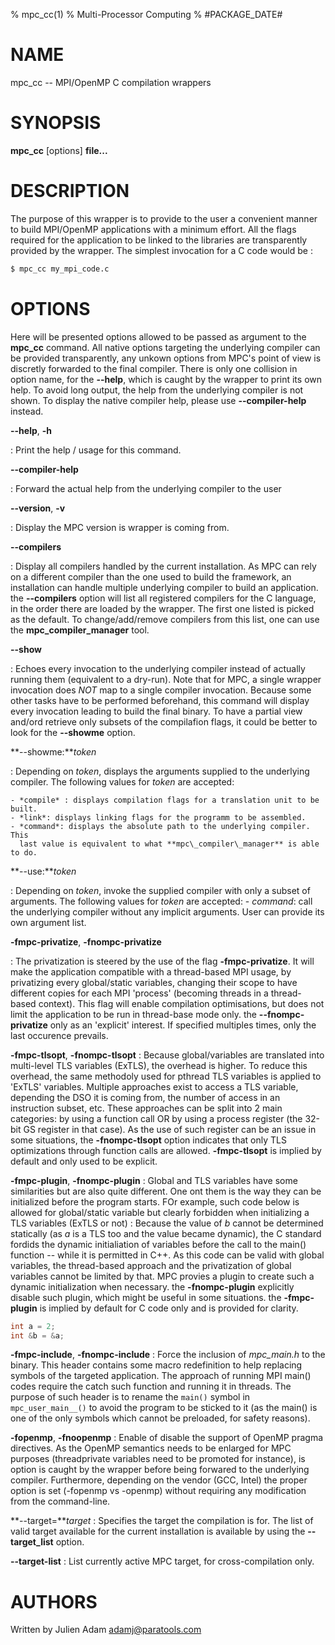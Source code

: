 % mpc_cc(1)
% Multi-Processor Computing
% #PACKAGE_DATE#

# NAME

mpc\_cc -- MPI/OpenMP C compilation wrappers

# SYNOPSIS

**mpc_cc** [options] **file...**

# DESCRIPTION

The purpose of this wrapper is to provide to the user a convenient manner to
build MPI/OpenMP applications with a minimum effort. All the flags required for
the application to be linked to the libraries are transparently provided by the
wrapper. The simplest invocation for a C code would be :

```sh
$ mpc_cc my_mpi_code.c
```

# OPTIONS

Here will be presented options allowed to be passed as argument to the
**mpc_cc** command. All native options targeting the underlying compiler can be
provided transparently, any unkown options from MPC's point of view is discretly
forwarded to the final compiler. There is only one collision in option name, for
the **--help**, which is caught by the wrapper to print its own help. To avoid
long output, the help from the underlying compiler is not shown. To display the
native compiler help, please use **--compiler-help** instead.

**--help**, **-h**

: Print the help / usage for this command.

**--compiler-help**

: Forward the actual help from the underlying compiler to the user

**--version**, **-v**

: Display the MPC version is wrapper is coming from.

**--compilers**

: Display all compilers handled by the current installation. As MPC can rely on
a different compiler than the one used to build the framework, an installation
can handle multiple underlying compiler to build an application. the
**--compilers** option will list all registered compilers for the C language, in
the order there are loaded by the wrapper. The first one listed is picked as the
default. To change/add/remove compilers from this list, one can use the
**mpc\_compiler\_manager** tool.

**--show**

: Echoes every invocation to the underlying compiler instead of actually running
them (equivalent to a dry-run). Note that for MPC, a single wrapper invocation
does *NOT* map to a single compiler invocation. Because some other tasks have to
be performed beforehand, this command will display every invocation leading to
build the final binary. To have a partial view and/ord retrieve only subsets of
the compilafion flags, it could be better to look for the **--showme** option.

**--showme:***token*

: Depending on *token*, displays the arguments supplied to the underlying
compiler. The following values for *token* are accepted:

    - *compile* : displays compilation flags for a translation unit to be built.
    - *link*: displays linking flags for the programm to be assembled.
    - *command*: displays the absolute path to the underlying compiler. This
      last value is equivalent to what **mpc\_compiler\_manager** is able to do.

**--use:***token*

: Depending on *token*, invoke the supplied compiler with only a subset of
arguments. The following values for *token* are accepted:
    - *command*: call the underlying compiler without any implicit arguments.
      User can provide its own argument list.

**-fmpc-privatize**, **-fnompc-privatize**

: The privatization is steered by the use of the flag **-fmpc-privatize**. It
will make the application compatible with a thread-based MPI usage, by
privatizing every global/static variables, changing their scope to have different
copies for each MPI 'process' (becoming threads in a thread-based context). This
flag will enable compilation optimisations, but does not limit the application
to be run in thread-base mode only. the **--fnompc-privatize** only as an
'explicit' interest. If specified multiples times, only the last occurence
prevails.

**-fmpc-tlsopt**, **-fnompc-tlsopt**
: Because global/variables are translated into multi-level TLS variables
(ExTLS), the overhead is higher. To reduce this overhead, the same methodoly
used for pthread TLS variables is applied to 'ExTLS' variables. Multiple
approaches exist to access a TLS variable, depending the DSO it is coming from,
the number of access in an instruction subset, etc. These approaches can be
split into 2 main categories: by using a function call OR by using a process
register (the 32-bit GS register in that case). As the use of such register
can be an issue in some situations, the **-fnompc-tlsopt** option indicates that
only TLS optimizations through function calls are allowed. **-fmpc-tlsopt** is
implied by default and only used to be explicit.

**-fmpc-plugin**, **-fnompc-plugin**
: Global and TLS variables have some similarities but are also quite different.
One ont them is the way they can be initialized before the program starts. FOr
example, such code below is allowed for global/static variable but clearly
forbidden when initializing a TLS variables (ExTLS or not) : Because the value
of *b* cannot be determined statically (as *a* is a TLS too and the value became
dynamic), the C standard fordids the dynamic initialiation of variables before
the call to the main() function -- while it is permitted in C++. As this code
can be valid with global variables, the thread-based approach and the
privatization of global variables cannot be limited by that. MPC provies a
plugin to create such a dynamic initialization when necessary. the
**-fnompc-plugin** explicitly disable such plugin, which might be useful in some
situations. the **-fmpc-plugin** is implied by default for C code only and is
provided for clarity.
```c
int a = 2;
int &b = &a;
```

**-fmpc-include**, **-fnompc-include**
: Force the inclusion of *mpc_main.h* to the binary. This header contains some
macro redefinition to help replacing symbols of the targeted application. The
approach of running MPI main() codes require the catch such function and running
it in threads. The purpose of such header is to rename the `main()` symbol in
`mpc_user_main__()` to avoid the program to be sticked to it (as the main() is
one of the only symbols which cannot be preloaded, for safety reasons).

**-fopenmp**, **-fnoopenmp**
: Enable of disable the support of OpenMP pragma directives. As the OpenMP
semantics needs to be enlarged for MPC purposes (threadprivate variables need to
be promoted for instance), is option is caught by the wrapper before being
forwared to the underlying compiler. Furthermore, depending on the vendor (GCC,
Intel) the proper option is set (-fopenmp vs -openmp) without requiring any
modification from the command-line.

**--target=***target*
: Specifies the target the compilation is for. The list of valid target
available for the current installation is available by using the
**--target\_list** option.

**--target-list**
: List currently active MPC target, for cross-compilation only.

# AUTHORS

Written by Julien Adam <adamj@paratools.com>
